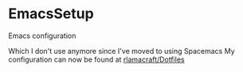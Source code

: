 # EmacsSetup
Emacs configuration

Which I don't use anymore since I've moved to using Spacemacs
My configuration can now be found at [rlamacraft/Dotfiles](https://github.com/rlamacraft/Dotfiles)
